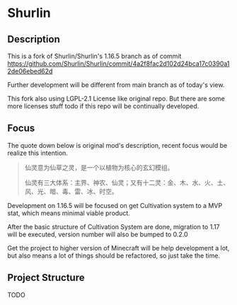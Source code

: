 # Shurlin

## Description

This is a fork of Shurlin/Shurlin's 1.16.5 branch as of commit <https://github.com/Shurlin/Shurlin/commit/4a2f8fac2d102d24bca17c0390a12de06ebed62d>

Further development will be different from main branch as of today's view.

This fork also using LGPL-2.1 License like original repo. But there are some more licenses stuff todo if this repo will be continually developed.

## Focus

The quote down below is original mod's description, recent focus would be realize this intention.

> 仙灵意为仙草之灵，是一个以植物为核心的玄幻模组。
>
> 仙灵有三大体系：主界、神农、仙灵；又有十二灵：金、木、水、火、土、风、光、暗、毒、雷、冰、时空。

Development on 1.16.5 will be focused on get Cultivation system to a MVP stat, which means minimal viable product.

After the basic structure of Cultivation System are done, migration to 1.17 will be executed, version number will also be bumped to 0.2.0

Get the project to higher version of Minecraft will be help development a lot, but also means a lot of things should be refactored, so just take the time.

## Project Structure

TODO
